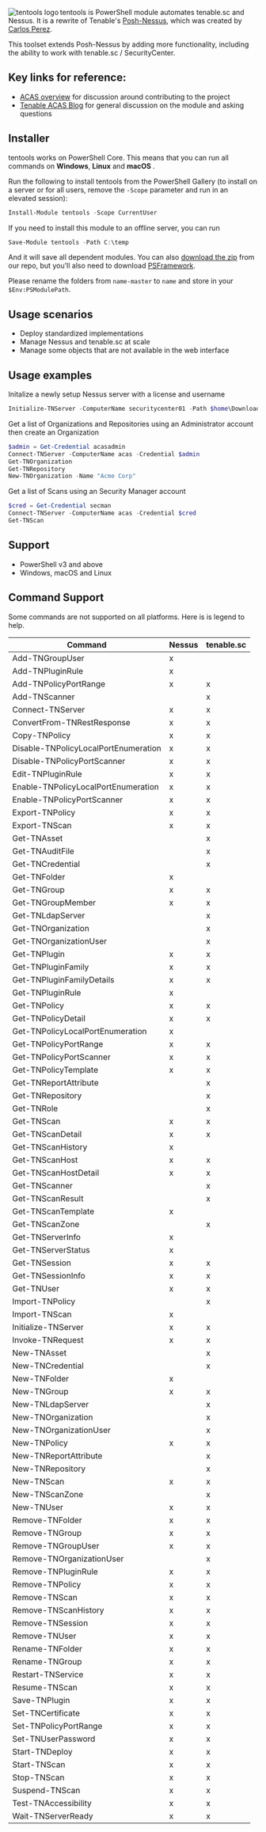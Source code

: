 <img align="left" src=https://user-images.githubusercontent.com/8278033/55955866-d3b64900-5c62-11e9-8175-92a8427d7f94.png alt="tentools logo"> tentools is PowerShell module automates tenable.sc and Nessus. It is a rewrite of Tenable's [Posh-Nessus](https://github.com/tenable/Posh-Nessus), which was created by [Carlos Perez](https://www.trustedsec.com/team/carlos-perez/).

This toolset extends Posh-Nessus by adding more functionality, including the ability to work with tenable.sc / SecurityCenter.

## Key links for reference:

- [ACAS overview](https://www.ask-ten.info/overview/) for discussion around contributing to the project
- [Tenable ACAS Blog](https://www.tenable.com/blog/tenable-selected-for-disa-s-ten-vulnerability-management-solution) for general discussion on the module and asking questions

## Installer

tentools works on PowerShell Core. This means that you can run all commands on <strong>Windows</strong>, <strong>Linux</strong> and <strong>macOS </strong>.

Run the following to install tentools from the PowerShell Gallery (to install on a server or for all users, remove the `-Scope` parameter and run in an elevated session):

```powershell
Install-Module tentools -Scope CurrentUser
```

If you need to install this module to an offline server, you can run

```powershell
Save-Module tentools -Path C:\temp
```
And it will save all dependent modules. You can also [download the zip](https://github.com/potatoqualitee/tentools/archive/master.zip) from our repo, but you'll also need to download [PSFramework](https://github.com/PowershellFrameworkCollective/psframework/archive/development.zip).

Please rename the folders from `name-master` to `name` and store in your `$Env:PSModulePath`.

## Usage scenarios

- Deploy standardized implementations
- Manage Nessus and tenable.sc at scale
- Manage some objects that are not available in the web interface

## Usage examples

Initalize a newly setup Nessus server with a license and username

```powershell
Initialize-TNServer -ComputerName securitycenter01 -Path $home\Downloads\nessus.license -Credential admin
```

Get a list of Organizations and Repositories using an Administrator account then create an Organization

```powershell
$admin = Get-Credential acasadmin
Connect-TNServer -ComputerName acas -Credential $admin
Get-TNOrganization
Get-TNRepository
New-TNOrganization -Name "Acme Corp"
```

Get a list of Scans using an Security Manager account

```powershell
$cred = Get-Credential secman
Connect-TNServer -ComputerName acas -Credential $cred
Get-TNScan
```

## Support

* PowerShell v3 and above
* Windows, macOS and Linux

## Command Support

Some commands are not supported on all platforms. Here is is legend to help.

| Command | Nessus | tenable.sc
| --- | --- | --- |
| Add-TNGroupUser | x | |
| Add-TNPluginRule | x | |
| Add-TNPolicyPortRange | x | x |
| Add-TNScanner | | x |
| Connect-TNServer | x | x |
| ConvertFrom-TNRestResponse | x | x |
| Copy-TNPolicy | x | x |
| Disable-TNPolicyLocalPortEnumeration | x | x |
| Disable-TNPolicyPortScanner | x | x |
| Edit-TNPluginRule | x | x |
| Enable-TNPolicyLocalPortEnumeration | x | x |
| Enable-TNPolicyPortScanner | x | x |
| Export-TNPolicy | x | x |
| Export-TNScan | x | x |
| Get-TNAsset | | x |
| Get-TNAuditFile | | x |
| Get-TNCredential | | x |
| Get-TNFolder | x | |
| Get-TNGroup | x | x |
| Get-TNGroupMember | x | x |
| Get-TNLdapServer | | x |
| Get-TNOrganization | | x |
| Get-TNOrganizationUser | | x |
| Get-TNPlugin | x | x |
| Get-TNPluginFamily | x | x |
| Get-TNPluginFamilyDetails | x | x |
| Get-TNPluginRule | x | |
| Get-TNPolicy | x | x |
| Get-TNPolicyDetail | x | x |
| Get-TNPolicyLocalPortEnumeration | x | |
| Get-TNPolicyPortRange | x | x |
| Get-TNPolicyPortScanner | x | x |
| Get-TNPolicyTemplate | x | x |
| Get-TNReportAttribute | | x |
| Get-TNRepository | | x |
| Get-TNRole | | x |
| Get-TNScan | x | x |
| Get-TNScanDetail | x | x |
| Get-TNScanHistory | x | |
| Get-TNScanHost | x | x |
| Get-TNScanHostDetail | x | x |
| Get-TNScanner | | x |
| Get-TNScanResult | | x |
| Get-TNScanTemplate | x | |
| Get-TNScanZone | | x |
| Get-TNServerInfo | x | |
| Get-TNServerStatus | x | |
| Get-TNSession | x | x |
| Get-TNSessionInfo | x | x |
| Get-TNUser | x | x |
| Import-TNPolicy | | x |
| Import-TNScan | x | |
| Initialize-TNServer | x | x |
| Invoke-TNRequest | x | x |
| New-TNAsset | | x |
| New-TNCredential | | x |
| New-TNFolder | x | |
| New-TNGroup | x | x |
| New-TNLdapServer | | x |
| New-TNOrganization | | x |
| New-TNOrganizationUser | | x |
| New-TNPolicy | x | x |
| New-TNReportAttribute | | x |
| New-TNRepository | | x |
| New-TNScan | x | x |
| New-TNScanZone | | x |
| New-TNUser | x | x |
| Remove-TNFolder | x | x |
| Remove-TNGroup | x | x |
| Remove-TNGroupUser | x | x |
| Remove-TNOrganizationUser | | x |
| Remove-TNPluginRule | x | x |
| Remove-TNPolicy | x | x |
| Remove-TNScan | x | x |
| Remove-TNScanHistory | x | x |
| Remove-TNSession | x | x |
| Remove-TNUser | x | x |
| Rename-TNFolder | x | x |
| Rename-TNGroup | x | x |
| Restart-TNService | x | x |
| Resume-TNScan | x | x |
| Save-TNPlugin | x | x |
| Set-TNCertificate | x | x |
| Set-TNPolicyPortRange | x | x |
| Set-TNUserPassword | x | x |
| Start-TNDeploy | x | x |
| Start-TNScan | x | x |
| Stop-TNScan | x | x |
| Suspend-TNScan | x | x |
| Test-TNAccessibility | x | x |
| Wait-TNServerReady | x | x |




